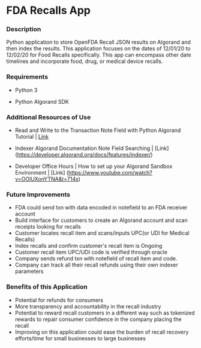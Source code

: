 # FDA Recalls App

### Description

Python application to store OpenFDA Recall JSON results on Algorand and then index the results. This application focuses on the dates of 12/01/20 to 12/02/20 for Food Recalls specifically. This app can encompass other date timelines and incorporate food, drug, or medical device recalls.

### Requirements

- Python 3

- Python Algorand SDK

### Additional Resources of Use

- Read and Write to the Transaction Note Field with Python Algorand Tutorial | [Link](https://developer.algorand.org/tutorials/v2-read-and-write-transaction-note-field-python/)

- Indexer Algorand Documentation Note Field Searching | [Link] (https://developer.algorand.org/docs/features/indexer/)

- Developer Office Hours | How to set up your Algorand Sandbox Environment | [Link] (https://www.youtube.com/watch?v=OOlUXonYTNA&t=714s) 
  

### Future Improvements

- FDA could send txn with data encoded in notefield to an FDA receiver account
- Build interface for customers to create an Algorand account and scan receipts looking for recalls
- Customer locates recall item and scans/inputs UPC(or UDI for Medical Recalls)
- Index recalls and confirm customer's recall item is Ongoing
- Customer recall item UPC/UDI code is verified through oracle 
- Company sends refund txn with notefield of recall item and code.
- Company can track all their recall refunds using their own indexer parameters

### Benefits of this Application

- Potential for refunds for consumers
- More transparency and accountability in the recall industry
- Potential to reward recall customers in a different way such as tokenized rewards to repair consumer confidence in the company placing the recall
- Improving on this application could ease the burden of recall recovery efforts/time for small businesses to large businesses
